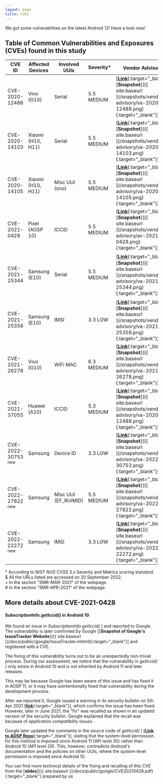 ```yaml
---
layout: page
title: CVEs
---
```


<p class="message">
<i class="fa fa-star"></i> We got some vulnerabilities on the latest Android 12! Have a look now! 
</p>

## Table of Common Vulnerabilities and Exposures (CVEs) found in this study

| CVE ID         | Affected Devices | Involved UUIs  | Severity* | Vendor Advisory<sup>$</sup>                                  |
|----------------|------------------|----------------|------------|---------------------------------------------------------------|
| CVE-2020-12488 | Vivo (G10)       | Serial         | 5.5 MEDIUM | [[**Link**](https://www.vivo.com/en/support/security-advisory-detail?id=5){:target="_blank"}, [**Snapshot**]({{ site.baseurl }}/snapshots/vendor-advisory/va-2020-12488.png){:target="_blank"}] |
| CVE-2020-14103 | Xiaomi (H10, H11) | Serial         | 5.5 MEDIUM | [[**Link**](https://trust.mi.com/misrc/bulletins/advisory?cveId=41){:target="_blank"}, [**Snapshot**]({{ site.baseurl }}/snapshots/vendor-advisory/va-2020-14103.png){:target="_blank"}]        |
| CVE-2020-14105 | Xiaomi (H10, H11) | Misc UUI (sno) | 5.5 MEDIUM | [[**Link**](https://trust.mi.com/misrc/bulletins/advisory?cveId=48){:target="_blank"}, [**Snapshot**]({{ site.baseurl }}/snapshots/vendor-advisory/va-2020-14105.png){:target="_blank"}]        |
| CVE-2021-0428  | Pixel (AOSP 10)  | ICCID          | 5.5 MEDIUM | [[**Link**](https://source.android.com/docs/security/bulletin/2021-09-01){:target="_blank"}, [**Snapshot**]({{ site.baseurl }}/snapshots/vendor-advisory/av-2021-0428.png){:target="_blank"}]  |
| CVE-2021-25344 | Samsung (E10)    | Serial         | 5.5 MEDIUM | [[**Link**](https://security.samsungmobile.com/securityUpdate.smsb){:target="_blank"}<sup>+</sup>, [**Snapshot**]({{ site.baseurl }}/snapshots/vendor-advisory/va-2021-25344.png){:target="_blank"}]       |
| CVE-2021-25358 | Samsung (E10)    | IMSI           | 3.3 LOW    | [[**Link**](https://security.samsungmobile.com/securityUpdate.smsb){:target="_blank"}<sup>#</sup>, [**Snapshot**]({{ site.baseurl }}/snapshots/vendor-advisory/va-2021-25358.png){:target="_blank"}]       |
| CVE-2021-26278 | Vivo (G10)       | WiFi MAC       | 6.3 MEDIUM | [[**Link**](https://www.vivo.com/en/support/security-advisory-detail?id=7){:target="_blank"}, [**Snapshot**]({{ site.baseurl }}/snapshots/vendor-advisory/va-2021-26278.png){:target="_blank"}] |
| CVE-2021-37055 | Huawei (A10)     | ICCID          | 5.3 MEDIUM | [[**Link**](https://consumer.huawei.com/en/support/bulletin/2021/9/){:target="_blank"}, [**Snapshot**]({{ site.baseurl }}/snapshots/vendor-advisory/va-2020-12488.png){:target="_blank"}]      |
| CVE-2022-30753 <sup>new</sup> | Samsung    | Device ID          | 3.3 LOW | [[**Link**](https://security.samsungmobile.com/securityUpdate.smsb?year=2022&month=7){:target="_blank"}, [**Snapshot**]({{ site.baseurl }}/snapshots/vendor-advisory/va-2022-30753.png){:target="_blank"}]      |
| CVE-2022-27822 <sup>new</sup> | Samsung    | Misc UUI (EF_RUIMID)  | 5.5 MEDIUM | [[**Link**](https://security.samsungmobile.com/securityUpdate.smsb?year=2022&month=4){:target="_blank"}, [**Snapshot**]({{ site.baseurl }}/snapshots/vendor-advisory/va-2022-27822.png){:target="_blank"}]      |
| CVE-2022-22272 <sup>new</sup> | Samsung     | IMSI              | 3.3 LOW | [[**Link**](https://security.samsungmobile.com/securityUpdate.smsb?year=2022&month=1){:target="_blank"}, [**Snapshot**]({{ site.baseurl }}/snapshots/vendor-advisory/va-2022-22272.png){:target="_blank"}]      |


\* According to NIST NVD CVSS 3.x Severity and Metrics scoring standard.  
$ All the URLs listed are accessed on 20 September 2022.  
\+ In the section "SMR-MAR-2021" of the webpage.  
\# In the section "SMR-APR-2021" of the webpage.

<p>    </p>

## More details about CVE-2021-0428 
#### SubscriptionInfo.getIccid() in Android 10

We found an issue in *SubscriptionInfo.getIccid( )* and reported to Google. The vulnerability is later confirmed by Google [[**Snapshot of Google's IssueTracker Website**]({{ site.baseurl }}/docs/public/google/IssueTracker.mhtml){:target="_blank"}] and registered with a CVE.

The fixing of this vulnerability turns out to be an unexpectedly non-trivial process.
During our assessment, we notice that the vulnerability in *getIccid( )* only exists in Android 10 and is not inherited by Android 11 and later releases.  

This may be because Google has been aware of this issue and has fixed it in AOSP 11, or it may have unintentionally fixed that vulnerability during the development process.  

After we reported it, Google issued a warning in its security bulletin on 5th Apr 2021 [[**link**](https://source.android.com/security/bulletin/2021-04-01){:target="_blank"}], which confirms the issue has been fixed.  
However, later in June 2021, the "fix" was recalled as shown in an updated version of the security bulletin.
Google explained that the recall was because of *application compatibility issues*.  

Google later updated the comments in the source code of *getIccid( )* [[**Link to AOSP Repo**](https://cs.android.com/android/platform/superproject/+/master:frameworks/base/telephony/java/android/telephony/SubscriptionInfo.java){:target="_blank"}], stating that the system-level permission for this method is imposed since Android 11 (API level 30) rather than Android 10 (API level 29).
This, however, contradicts Android's documentation and the policies on other UUIs, where the system-level permission is imposed since Android 10.

You can find more technical details of the fixing and recalling of this CVE from the [**slides**]({{ site.baseurl }}/docs/public/google/CVE20210428.pdf){:target="_blank"} prepared by us 
